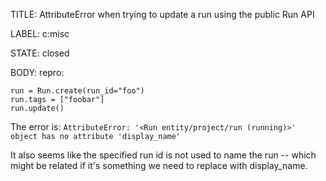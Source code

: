 TITLE:
AttributeError when trying to update a run using the public Run API

LABEL:
c:misc

STATE:
closed

BODY:
repro:
```
run = Run.create(run_id="foo")
run.tags = ["foobar"]
run.update()
```
The error is: `AttributeError: '<Run entity/project/run (running)>' object has no attribute 'display_name'`

It also seems like the specified run id is not used to name the run -- which might be related if it's something we need to replace with display_name.

